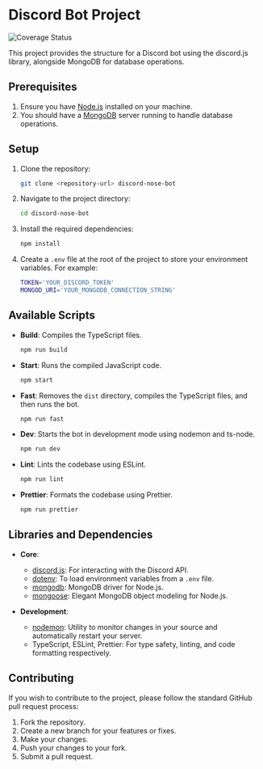 # Discord Bot Project

![Coverage Status](https://coveralls.io/repos/github/ManuelR-T/Discord-nose-bot/badge.svg?branch=master)

This project provides the structure for a Discord bot using the discord.js library, alongside MongoDB for database operations.

## Prerequisites

1. Ensure you have [Node.js](https://nodejs.org/) installed on your machine.
2. You should have a [MongoDB](https://www.mongodb.com/) server running to handle database operations.

## Setup

1. Clone the repository:

   ```bash
   git clone <repository-url> discord-nose-bot
   ```

2. Navigate to the project directory:

   ```bash
   cd discord-nose-bot
   ```

3. Install the required dependencies:

   ```bash
   npm install
   ```

4. Create a `.env` file at the root of the project to store your environment variables. For example:
   ```bash
   TOKEN='YOUR_DISCORD_TOKEN'
   MONGOD_URI='YOUR_MONGODB_CONNECTION_STRING'
   ```

## Available Scripts

- **Build**: Compiles the TypeScript files.

  ```bash
  npm run build
  ```

- **Start**: Runs the compiled JavaScript code.

  ```bash
  npm start
  ```

- **Fast**: Removes the `dist` directory, compiles the TypeScript files, and then runs the bot.

  ```bash
  npm run fast
  ```

- **Dev**: Starts the bot in development mode using nodemon and ts-node.

  ```bash
  npm run dev
  ```

- **Lint**: Lints the codebase using ESLint.

  ```bash
  npm run lint
  ```

- **Prettier**: Formats the codebase using Prettier.
  ```bash
  npm run prettier
  ```

## Libraries and Dependencies

- **Core**:

  - [discord.js](https://discord.js.org/): For interacting with the Discord API.
  - [dotenv](https://www.npmjs.com/package/dotenv): To load environment variables from a `.env` file.
  - [mongodb](https://www.npmjs.com/package/mongodb): MongoDB driver for Node.js.
  - [mongoose](https://mongoosejs.com/): Elegant MongoDB object modeling for Node.js.

- **Development**:
  - [nodemon](https://www.npmjs.com/package/nodemon): Utility to monitor changes in your source and automatically restart your server.
  - TypeScript, ESLint, Prettier: For type safety, linting, and code formatting respectively.

## Contributing

If you wish to contribute to the project, please follow the standard GitHub pull request process:

1. Fork the repository.
2. Create a new branch for your features or fixes.
3. Make your changes.
4. Push your changes to your fork.
5. Submit a pull request.
